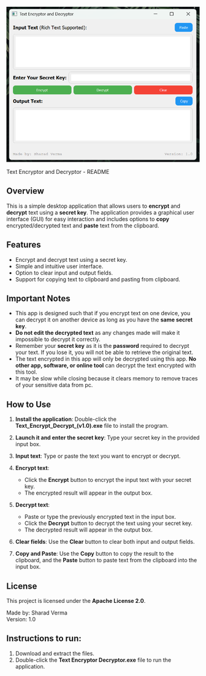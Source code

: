 ![App Screenshot](Image.png)

Text Encryptor and Decryptor - README

Overview
--------
This is a simple desktop application that allows users to **encrypt** and **decrypt** text using a **secret key**. The application provides a graphical user interface (GUI) for easy interaction and includes options to **copy** encrypted/decrypted text and **paste** text from the clipboard.

Features
--------
- Encrypt and decrypt text using a secret key.
- Simple and intuitive user interface.
- Option to clear input and output fields.
- Support for copying text to clipboard and pasting from clipboard.

Important Notes
---------------
- This app is designed such that if you encrypt text on one device, you can decrypt it on another device as long as you have the **same secret key**.
- **Do not edit the decrypted text** as any changes made will make it impossible to decrypt it correctly.
- Remember your **secret key** as it is the **password** required to decrypt your text. If you lose it, you will not be able to retrieve the original text.
- The text encrypted in this app will only be decrypted using this app. **No other app, software, or online tool** can decrypt the text encrypted with this tool.
- It may be slow while closing because it clears memory to remove traces of your sensitive data from pc.

How to Use
-----------
1. **Install the application**: Double-click the **Text_Encrypt_Decrypt_(v1.0).exe** file to install the program.
   
2. **Launch it and enter the secret key**: Type your secret key in the provided input box.

3. **Input text**: Type or paste the text you want to encrypt or decrypt.

4. **Encrypt text**:
    - Click the **Encrypt** button to encrypt the input text with your secret key.
    - The encrypted result will appear in the output box.

5. **Decrypt text**:
    - Paste or type the previously encrypted text in the input box.
    - Click the **Decrypt** button to decrypt the text using your secret key.
    - The decrypted result will appear in the output box.

6. **Clear fields**: Use the **Clear** button to clear both input and output fields.

7. **Copy and Paste**: Use the **Copy** button to copy the result to the clipboard, and the **Paste** button to paste text from the clipboard into the input box.

License
-------
This project is licensed under the **Apache License 2.0**.

Made by: Sharad Verma  
Version: 1.0

Instructions to run:
--------------------
1. Download and extract the files.
2. Double-click the **Text Encryptor Decryptor.exe** file to run the application.
